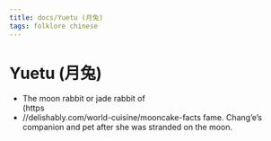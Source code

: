 ```yaml
---
title: docs/Yuetu (月兔)
tags: folklore chinese
---
```


# Yuetu (月兔)
- The moon rabbit or jade rabbit of  
	(https
- //delishably.com/world-cuisine/mooncake-facts fame. Chang’e’s  
	companion and pet after she was stranded on the moon.